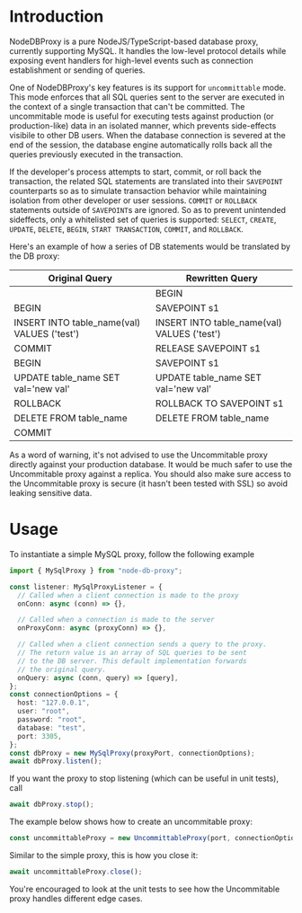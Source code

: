 # Introduction

NodeDBProxy is a pure NodeJS/TypeScript-based database proxy, currently supporting MySQL. It handles the low-level protocol details while exposing event handlers for high-level events such as connection establishment or sending of queries.

One of NodeDBProxy's key features is its support for `uncommittable` mode. This mode enforces that all SQL queries sent to the server are executed in the context of a single transaction that can't be committed. The uncommitable mode is useful for executing tests against production (or production-like) data in an isolated manner, which prevents side-effects visibile to other DB users. When the database connection is severed at the end of the session, the database engine automatically rolls back all the queries previously executed in the transaction.

If the developer's process attempts to start, commit, or roll back the transaction, the related SQL statements are translated into their `SAVEPOINT` counterparts so as to simulate transaction behavior while maintaining isolation from other developer or user sessions. `COMMIT` or `ROLLBACK` statements outside of `SAVEPOINT`s are ignored. So as to prevent unintended sideffects, only a whitelisted set of queries is supported: `SELECT`, `CREATE`, `UPDATE`, `DELETE`, `BEGIN`, `START TRANSACTION`, `COMMIT`, and `ROLLBACK`.

Here's an example of how a series of DB statements would be translated by the DB proxy:

| Original Query                              | Rewritten Query                             |
| ------------------------------------------- | ------------------------------------------- |
|                                             | BEGIN                                       |
| BEGIN                                       | SAVEPOINT s1                                |
| INSERT INTO table_name(val) VALUES ('test') | INSERT INTO table_name(val) VALUES ('test') |
| COMMIT                                      | RELEASE SAVEPOINT s1                        |
| BEGIN                                       | SAVEPOINT s1                                |
| UPDATE table_name SET val='new val'         | UPDATE table_name SET val='new val'         |
| ROLLBACK                                    | ROLLBACK TO SAVEPOINT s1                    |
| DELETE FROM table_name                      | DELETE FROM table_name                      |
| COMMIT                                      |                                             |

As a word of warning, it's not advised to use the Uncommitable proxy directly against your production database.
It would be much safer to use the Uncommitable proxy against a replica. You should also make sure access to the Uncommitable
proxy is secure (it hasn't been tested with SSL) so avoid leaking sensitive data.

# Usage

To instantiate a simple MySQL proxy, follow the following example

```typescript
import { MySqlProxy } from "node-db-proxy";

const listener: MySqlProxyListener = {
  // Called when a client connection is made to the proxy
  onConn: async (conn) => {},

  // Called when a connection is made to the server
  onProxyConn: async (proxyConn) => {},

  // Called when a client connection sends a query to the proxy.
  // The return value is an array of SQL queries to be sent
  // to the DB server. This default implementation forwards
  // the original query.
  onQuery: async (conn, query) => [query],
};
const connectionOptions = {
  host: "127.0.0.1",
  user: "root",
  password: "root",
  database: "test",
  port: 3305,
};
const dbProxy = new MySqlProxy(proxyPort, connectionOptions);
await dbProxy.listen();
```

If you want the proxy to stop listening (which can be useful in unit tests), call

```typescript
await dbProxy.stop();
```

The example below shows how to create an uncommitable proxy:

```typescript
const uncommittableProxy = new UncommittableProxy(port, connectionOptions);
```

Similar to the simple proxy, this is how you close it:

```typescript
await uncommittableProxy.close();
```

You're encouraged to look at the unit tests to see how the Uncommitable proxy handles
different edge cases.
